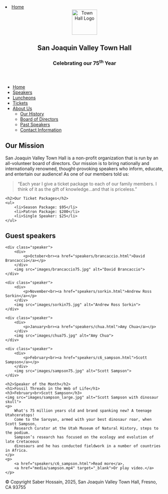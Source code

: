 <!DOCTYPE html>
<html lang="en">
<head>
    <meta charset="UTF-8">
    <title>San Joaquin Valley Town Hall</title>
    <link rel="stylesheet" href="styles/c6_main.css">
    <li><a href="../index.html">Home</a></li>
</head>
<body>

<header>
    <img src="images/town_hall_logo.gif" alt="Town Hall Logo" height="80">
    <h2>San Joaquin Valley Town Hall</h2>
    <h3>Celebrating our 75<sup>th</sup> Year</h3>
</header>

<nav id="nav_menu">
    <ul>
        <li class="current"><a href="index.html">Home</a></li>
        <li><a href="#">Speakers</a></li>
        <li><a href="#">Luncheons</a></li>
        <li><a href="#">Tickets</a></li>
        <li><a href="#">About Us</a>
            <ul>
                <li><a href="#">Our History</a></li>
                <li><a href="#">Board of Directors</a></li>
                <li><a href="#">Past Speakers</a></li>
                <li><a href="#">Contact Information</a></li>
            </ul>
        </li>
    </ul>
</nav>

<section>
    <h2>Our Mission</h2>
    <p>
        San Joaquin Valley Town Hall is a non-profit organization that is run by an all-volunteer board of directors.
        Our mission is to bring nationally and internationally renowned, thought-provoking speakers who inform,
        educate, and entertain our audience! As one of our members told us:
    </p>
    <blockquote>
        “Each year I give a ticket package to each of our family members.
        I think of it as the gift of knowledge...and that is priceless.”
    </blockquote>

    <h2>Our Ticket Packages</h2>
    <ul>
        <li>Season Package: $95</li>
        <li>Patron Package: $200</li>
        <li>Single Speaker: $25</li>
    </ul>
</section>

<aside>
    <h2>Guest speakers</h2>

    <div class="speaker">
        <div>
            <p>October<br><a href="speakers/brancaccio.html">David Brancaccio</a></p>
        </div>
        <img src="images/brancaccio75.jpg" alt="David Brancaccio">
    </div>

    <div class="speaker">
        <div>
            <p>November<br><a href="speakers/sorkin.html">Andrew Ross Sorkin</a></p>
        </div>
        <img src="images/sorkin75.jpg" alt="Andrew Ross Sorkin">
    </div>

    <div class="speaker">
        <div>
            <p>January<br><a href="speakers/chua.html">Amy Chua</a></p>
        </div>
        <img src="images/chua75.jpg" alt="Amy Chua">
    </div>

    <div class="speaker">
        <div>
            <p>February<br><a href="speakers/c6_sampson.html">Scott Sampson</a></p>
        </div>
        <img src="images/sampson75.jpg" alt="Scott Sampson">
    </div>

    <h2>Speaker of the Month</h2>
    <h1>Fossil Threads in the Web of Life</h1>
    <h3>February<br>Scott Sampson</h3>
    <img src="images/sampson_large.jpg" alt="Scott Sampson with dinosaur skull">
    <p>
        What's 75 million years old and brand spanking new? A teenage Utahceratops!
        Come to the Saroyan, armed with your best dinosaur roar, when Scott Sampson,
        Research Curator at the Utah Museum of Natural History, steps to the podium.
        Sampson’s research has focused on the ecology and evolution of late Cretaceous
        dinosaurs and he has conducted fieldwork in a number of countries in Africa.
    </p>
    <p>
        <a href="speakers/c6_sampson.html">Read more</a>, 
        <a href="media/sampson.mp4" target="_blank">Or play video.</a>
    </p>
    
</aside>

<footer>
    <p>&copy; Copyright Saber Hossain, 2025, San Joaquin Valley Town Hall, Fresno, CA 93755</p>
</footer>

</body>
</html>
